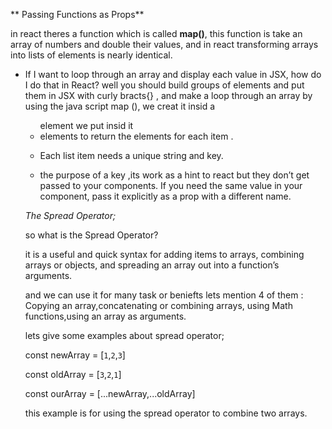 ** Passing Functions as Props**

in react theres a function which is called **map()**,
this function is take an array of numbers and double their values,
and in react transforming arrays into lists of elements is nearly identical.

- If I want to loop through an array and display each value in JSX, how do I do that in React?
well you should build groups of elements and put them in JSX with curly bracts{} , and make a loop through an array by using the java script map
(),
we creat it insid a <ul> element we put insid it <li> elements to return the elements for each item .

- Each list item needs a unique string and key.

- the purpose of a key ,its work  as a hint to react but they don’t get passed to your components. If you need the same value in your component, pass it explicitly as a prop with a different name.


*The Spread Operator;*

so what is the Spread Operator? 

it is a useful and quick syntax for adding items to arrays, combining arrays or objects, and spreading an array out into a function’s arguments.

and we can use it for many task or beniefts lets mention 4 of them :
Copying an array,concatenating or combining arrays, using Math functions,using an array as arguments.

lets give some examples about spread operator;

const newArray = [`1`,`2`,`3`]

const oldArray = [`3`,`2`,`1`]

const ourArray = [...newArray,...oldArray]

this example is for using the spread operator to combine two arrays.